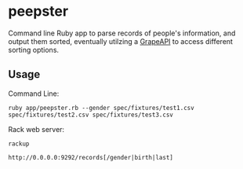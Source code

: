 peepster
========

Command line Ruby app to parse records of people's information, and output them sorted, eventually utilzing a [GrapeAPI](https://github.com/intridea/grape) to access different sorting options.

Usage
--------

Command Line:
```
ruby app/peepster.rb --gender spec/fixtures/test1.csv spec/fixtures/test2.csv spec/fixtures/test3.csv
```

Rack web server:
```
rackup
```

```
http://0.0.0.0:9292/records[/gender|birth|last]
```
